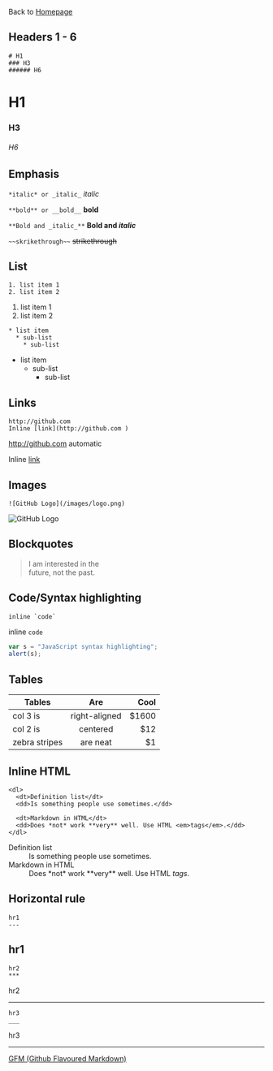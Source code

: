 Back to [Homepage](https://github.com/khDev01/skills)

## Headers 1 - 6

```
# H1
### H3
###### H6
```
# H1
### H3 
###### H6

## Emphasis
`*italic* or _italic_`  *italic*

`**bold** or __bold__`  **bold**

`**Bold and _italic_**` **Bold and _italic_**

`~~skrikethrough~~`     ~~strikethrough~~

## List

```
1. list item 1
2. list item 2
```
1. list item 1
2. list item 2
<!---  Removed 5. sub-list item --->
  
```
* list item 
  * sub-list
    * sub-list
```
* list item 
  * sub-list
    * sub-list

## Links

```
http://github.com 
Inline [link](http://github.com )
```
http://github.com automatic

Inline [link](http://github.com )

## Images

```
![GitHub Logo](/images/logo.png)
```
![GitHub Logo](/images/logo.png)

## Blockquotes
> I am interested in the  
> future, not the past.


## Code/Syntax highlighting

`` inline `code` ``

inline `code`


```javascript
var s = "JavaScript syntax highlighting";
alert(s);
```

## Tables

| Tables        | Are           | Cool  |
| ------------- |:-------------:| -----:|
| col 3 is      | right-aligned | $1600 |
| col 2 is      | centered      |   $12 |
| zebra stripes | are neat      |    $1 |


## Inline HTML

```
<dl>
  <dt>Definition list</dt>
  <dd>Is something people use sometimes.</dd>

  <dt>Markdown in HTML</dt>
  <dd>Does *not* work **very** well. Use HTML <em>tags</em>.</dd>
</dl>
```
<dl>
  <dt>Definition list</dt>
  <dd>Is something people use sometimes.</dd>

  <dt>Markdown in HTML</dt>
  <dd>Does *not* work **very** well. Use HTML <em>tags</em>.</dd>
</dl>

## Horizontal rule

```
hr1
---
```
hr1
---

```
hr2
***
```
hr2
***

```
hr3
___
```
hr3
___

[GFM (Github Flavoured Markdown)](https://github.github.com/gfm/)
